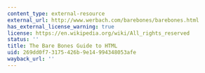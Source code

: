 ```yaml
---
content_type: external-resource
external_url: http://www.werbach.com/barebones/barebones.html
has_external_license_warning: true
license: https://en.wikipedia.org/wiki/All_rights_reserved
status: ''
title: The Bare Bones Guide to HTML
uid: 269dd0f7-3175-426b-9e14-994348053afe
wayback_url: ''
---
```

